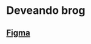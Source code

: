 # Deveando brog

## [Figma](https://www.figma.com/file/4XbzEFTw32Or6EhOrHom33/Deveando?node-id=7%3A32)
